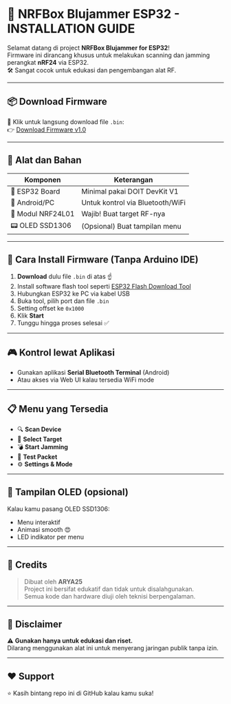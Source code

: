 # 🚀 NRFBox Blujammer ESP32 - INSTALLATION GUIDE

Selamat datang di project **NRFBox Blujammer for ESP32**!  
Firmware ini dirancang khusus untuk melakukan scanning dan jamming perangkat **nRF24** via ESP32.  
🛠️ Sangat cocok untuk edukasi dan pengembangan alat RF.

---

## 📦 Download Firmware

🔽 Klik untuk langsung download file `.bin`:  
👉 [Download Firmware v1.0](https://github.com/namaprojekmu/nrfbox/releases/download/v1.0/nrfbox_blujammer_esp32.bin)

---

## 🧰 Alat dan Bahan

| Komponen        | Keterangan               |
|----------------|--------------------------|
| 🔌 ESP32 Board  | Minimal pakai DOIT DevKit V1 |
| 📱 Android/PC   | Untuk kontrol via Bluetooth/WiFi |
| 📡 Modul NRF24L01 | Wajib! Buat target RF-nya |
| 📟 OLED SSD1306 | (Opsional) Buat tampilan menu |

---

## 📲 Cara Install Firmware (Tanpa Arduino IDE)

1. **Download** dulu file `.bin` di atas ☝️  
2. Install software flash tool seperti [ESP32 Flash Download Tool](./NETHERCAP.Flasher_GPT.exe)  
3. Hubungkan ESP32 ke PC via kabel USB  
4. Buka tool, pilih port dan file `.bin`  
5. Setting offset ke `0x1000`  
6. Klik **Start**  
7. Tunggu hingga proses selesai ✅

---

## 🎮 Kontrol lewat Aplikasi

- Gunakan aplikasi **Serial Bluetooth Terminal** (Android)  
- Atau akses via Web UI kalau tersedia WiFi mode

---

## 📋 Menu yang Tersedia

- 🔍 **Scan Device**
- 🎯 **Select Target**
- 💣 **Start Jamming**
- 🧪 **Test Packet**
- ⚙️ **Settings & Mode**

---

## 📸 Tampilan OLED (opsional)

Kalau kamu pasang OLED SSD1306:
- Menu interaktif
- Animasi smooth 😍
- LED indikator per menu

---

## 🤖 Credits

> Dibuat oleh **ARYA25**  
> Project ini bersifat edukatif dan tidak untuk disalahgunakan.  
> Semua kode dan hardware diuji oleh teknisi berpengalaman.

---

## 🛑 Disclaimer

⚠️ **Gunakan hanya untuk edukasi dan riset.**  
Dilarang menggunakan alat ini untuk menyerang jaringan publik tanpa izin.

---

## ❤️ Support

⭐ Kasih bintang repo ini di GitHub kalau kamu suka!  
